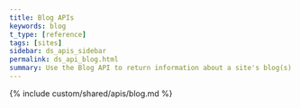 ```yaml
---
title: Blog APIs
keywords: blog
t_type: [reference]
tags: [sites]
sidebar: ds_apis_sidebar
permalink: ds_api_blog.html
summary: Use the Blog API to return information about a site's blog(s).
---
```

{% include custom/shared/apis/blog.md %}
